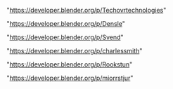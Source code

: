 "https://developer.blender.org/p/Techovrtechnologies"

"https://developer.blender.org/p/Densle"

"https://developer.blender.org/p/Svend"

"https://developer.blender.org/p/charlessmith"

"https://developer.blender.org/p/Rookstun"

"https://developer.blender.org/p/miorrstjur"

